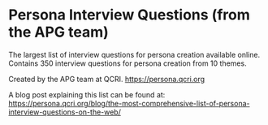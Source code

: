 # Persona Interview Questions (from the APG team)
The largest list of interview questions for persona creation available online.
Contains 350 interview questions for persona creation from 10 themes.

Created by the APG team at QCRI.
https://persona.qcri.org

A blog post explaining this list can be found at: https://persona.qcri.org/blog/the-most-comprehensive-list-of-persona-interview-questions-on-the-web/
